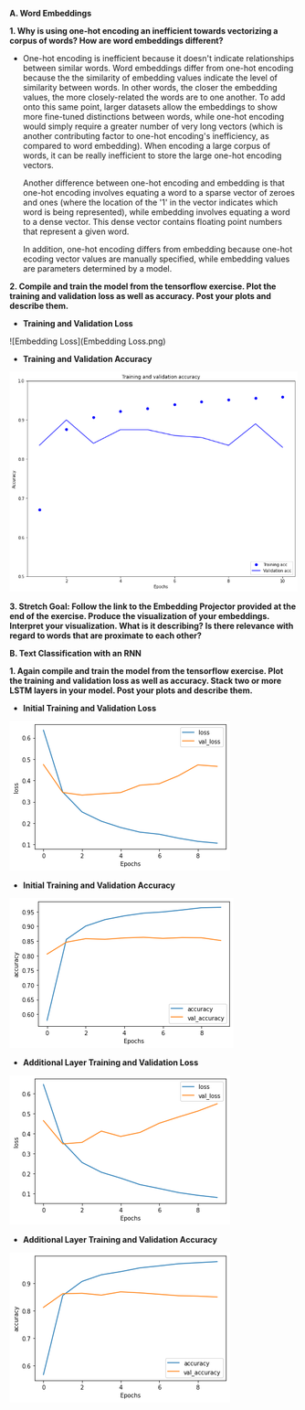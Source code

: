 **A. Word Embeddings**

  **1. Why is using one-hot encoding an inefficient towards vectorizing a corpus of words?  How are word embeddings different?**

*   One-hot encoding is inefficient because it doesn't indicate relationships between similar words.  Word embeddings differ from one-hot encoding because the the similarity of embedding values indicate the level of similarity between words.  In other words, the closer the embedding values, the more closely-related the words are to one another.  To add onto this same point, larger datasets allow the embeddings to show more fine-tuned distinctions between words, while one-hot encoding would simply require a greater number of very long vectors (which is another contributing factor to one-hot encoding's inefficiency, as compared to word embedding).  When encoding a large corpus of words, it can be really inefficient to store the large one-hot encoding vectors. 

    Another difference between one-hot encoding and embedding is that one-hot encoding involves equating a word to a sparse vector of zeroes and ones (where the location of the '1' in the vector indicates which word is being represented), while embedding involves equating a word to a dense vector.  This dense vector contains floating point numbers that represent a given word.  
    
    In addition, one-hot encoding differs from embedding because one-hot ecoding vector values are manually specified, while embedding values are parameters determined by a model.

  **2. Compile and train the model from the tensorflow exercise.  Plot the training and validation loss as well as accuracy.  Post your plots and describe them.**

* **Training and Validation Loss**

![Embedding Loss](Embedding Loss.png)

* **Training and Validation Accuracy**

![Embedding Accuracy](EmbeddingAccuracy.png)

  **3. Stretch Goal:  Follow the link to the Embedding Projector provided at the end of the exercise.  Produce the visualization of your embeddings.  Interpret your visualization.  What is it describing?  Is there relevance with regard to words that are proximate to each other?**


**B. Text Classification with an RNN**

  **1. Again compile and train the model from the tensorflow exercise.  Plot the training and validation loss as well as accuracy.  Stack two or more LSTM layers in your model.  Post your plots and describe them.**
  
* **Initial Training and Validation Loss**

![Initial Loss](Initial_loss.png)

* **Initial Training and Validation Accuracy**

![Initial Accuracy](Initial_acc.png)

* **Additional Layer Training and Validation Loss**

![Second Loss](Second_loss.png)

* **Additional Layer Training and Validation Accuracy**

![Second Accuracy](Second_acc.png)

